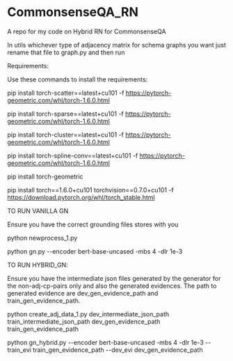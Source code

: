 # CommonsenseQA_RN
A repo for my code on Hybrid RN for CommonsenseQA

In utils whichever type of adjacency matrix for schema graphs you want just rename that file to graph.py and then run 

Requirements:

Use these commands to install the requirements:

pip install torch-scatter==latest+cu101 -f https://pytorch-geometric.com/whl/torch-1.6.0.html

pip install torch-sparse==latest+cu101 -f https://pytorch-geometric.com/whl/torch-1.6.0.html

pip install torch-cluster==latest+cu101 -f https://pytorch-geometric.com/whl/torch-1.6.0.html

pip install torch-spline-conv==latest+cu101 -f https://pytorch-geometric.com/whl/torch-1.6.0.html

pip install torch-geometric

pip install torch==1.6.0+cu101 torchvision==0.7.0+cu101 -f https://download.pytorch.org/whl/torch_stable.html

TO RUN VANILLA GN

Ensure you have the correct grounding files stores with you

python newprocess_1.py

python gn.py --encoder bert-base-uncased -mbs 4 -dlr 1e-3


TO RUN HYBRID_GN:

Ensure you have the intermediate json files generated by the generator for the non-adj-cp-pairs only and also the generated evidences. The path to generated evidence are dev_gen_evidence_path and train_gen_evidence_path. 

python create_adj_data_1.py dev_intermediate_json_path train_intermediate_json_path dev_gen_evidence_path train_gen_evidence_path

python gn_hybrid.py --encoder bert-base-uncased -mbs 4 -dlr 1e-3 --train_evi train_gen_evidence_path --dev_evi dev_gen_evidence_path
